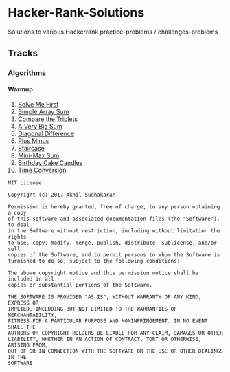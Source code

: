 # Hacker-Rank-Solutions
Solutions to various Hackerrank practice-problems / challenges-problems

## Tracks
### Algorithms
#### Warmup
   1. [Solve Me First](https://www.hackerrank.com/challenges/solve-me-first)
   2. [Simple Array Sum](https://www.hackerrank.com/challenges/simple-array-sum)
   3. [Compare the Triplets](https://www.hackerrank.com/challenges/compare-the-triplets)
   4. [A Very Big Sum](https://www.hackerrank.com/challenges/a-very-big-sum)
   5. [Diagonal Difference](https://www.hackerrank.com/challenges/diagonal-difference)
   6. [Plus Minus](https://www.hackerrank.com/challenges/plus-minus)
   7. [Staircase](https://www.hackerrank.com/challenges/staircase)
   8. [Mini-Max Sum](https://www.hackerrank.com/challenges/mini-max-sum)
   9. [Birthday Cake Candles](https://www.hackerrank.com/challenges/birthday-cake-candles)
   10. [Time Conversion](https://www.hackerrank.com/challenges/time-conversion)


    MIT License

    Copyright (c) 2017 Akhil Sudhakaran

    Permission is hereby granted, free of charge, to any person obtaining a copy
    of this software and associated documentation files (the "Software"), to deal
    in the Software without restriction, including without limitation the rights
    to use, copy, modify, merge, publish, distribute, sublicense, and/or sell
    copies of the Software, and to permit persons to whom the Software is
    furnished to do so, subject to the following conditions:

    The above copyright notice and this permission notice shall be included in all
    copies or substantial portions of the Software.

    THE SOFTWARE IS PROVIDED "AS IS", WITHOUT WARRANTY OF ANY KIND, EXPRESS OR
    IMPLIED, INCLUDING BUT NOT LIMITED TO THE WARRANTIES OF MERCHANTABILITY,
    FITNESS FOR A PARTICULAR PURPOSE AND NONINFRINGEMENT. IN NO EVENT SHALL THE
    AUTHORS OR COPYRIGHT HOLDERS BE LIABLE FOR ANY CLAIM, DAMAGES OR OTHER
    LIABILITY, WHETHER IN AN ACTION OF CONTRACT, TORT OR OTHERWISE, ARISING FROM,
    OUT OF OR IN CONNECTION WITH THE SOFTWARE OR THE USE OR OTHER DEALINGS IN THE
    SOFTWARE.
